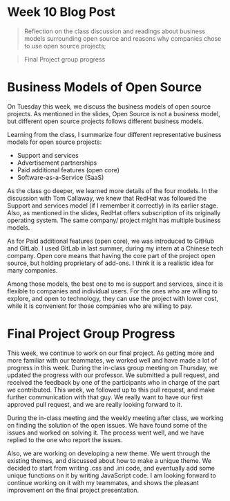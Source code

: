 # Week 10 Blog Post


> Reflection on the class discussion and readings about business models surrounding open source and reasons why companies chose to use open source projects;
> 

> Final Project group progress

<!--more-->

# Business Models of Open Source

On Tuesday this week, we discuss the business models of open source projects. As mentioned in the slides, Open Source is not a business model, but different open source projects follows different business models. 

Learning from the class, I summarize four different representative business models for open source projects:

- Support and services
- Advertisement partnerships
- Paid additional features (open core)
- Software-as-a-Service (SaaS)

As the class go deeper, we learned more details of the four models. In the discussion with Tom Callaway, we knew that RedHat was followed the Support and services model (if I remember it correctly) in its earlier stage. Also, as mentioned in the slides, RedHat offers subscription of its originally operating system. The same company/ project might has multiple business models. 

As for Paid additional features (open core), we was introduced to GitHub and GitLab. I used GitLab in last summer, during my intern at a Chinese tech company. Open core means that having the core part of the project open source, but holding proprietary of add-ons. I think it is a realistic idea for many companies. 

Among those models, the best one to me is support and services, since it is flexible to companies and individual users. For the ones who are willing to explore, and open to technology, they can use the project with lower cost, while it is convenient for those companies who are willing to pay. 

# Final Project Group Progress

This week, we continue to work on our final project. As getting more and more familiar with our teammates, we worked well and have made a lot of progress in this week. During the in-class group meeting on Thursday, we updated the progress with our professor. We submitted a pull request, and received the feedback by one of the participants who in charge of the part we contributed. This week, we followed up to this pull request, and make further communication with that guy. We really want to have our first approved pull request, and we are really looking forward to it. 

During the in-class meeting and the weekly meeting after class, we working on finding the solution of the open issues. We have found some of the issues and worked on solving it. The process went well, and we have replied to the one who report the issues.

Also, we are working on developing a new theme. We went through the existing themes, and discussed about how to make a unique theme. We decided to start from writing .css and .ini code, and eventually add some unique functions on it by writing JavaScript code. I am looking forward to continue working on it with my teammates, and shows the pleasant improvement on the final project presentation.
